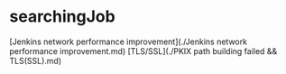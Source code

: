 # searchingJob
[Jenkins network performance improvement](./Jenkins network performance improvement.md)
[TLS/SSL](./PKIX path building failed && TLS(SSL).md)
